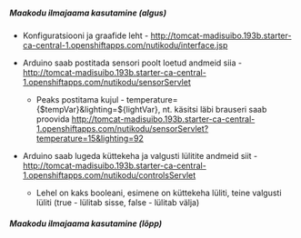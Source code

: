 ##### Maakodu ilmajaama kasutamine (algus) #####



* Konfiguratsiooni ja graafide leht - http://tomcat-madisuibo.193b.starter-ca-central-1.openshiftapps.com/nutikodu/interface.jsp

* Arduino saab postitada sensori poolt loetud andmeid siia - http://tomcat-madisuibo.193b.starter-ca-central-1.openshiftapps.com/nutikodu/sensorServlet
  * Peaks postitama kujul - temperature={$tempVar}&lighting=${lightVar}, nt. käsitsi läbi brauseri saab proovida http://tomcat-madisuibo.193b.starter-ca-central-1.openshiftapps.com/nutikodu/sensorServlet?temperature=15&lighting=92

* Arduino saab lugeda küttekeha ja valgusti lülitite andmeid siit - http://tomcat-madisuibo.193b.starter-ca-central-1.openshiftapps.com/nutikodu/controlsServlet
  * Lehel on kaks booleani, esimene on küttekeha lüliti, teine valgusti lüliti (true - lülitab sisse, false - lülitab välja)



##### Maakodu ilmajaama kasutamine (lõpp) #####
